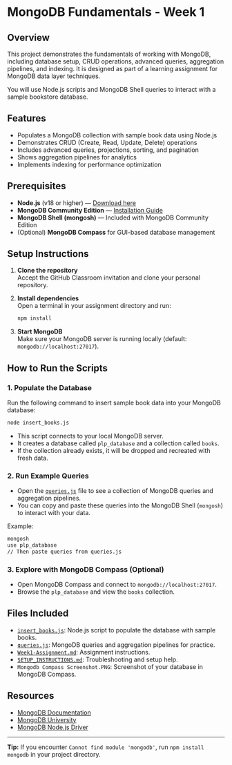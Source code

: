 # MongoDB Fundamentals - Week 1

## Overview

This project demonstrates the fundamentals of working with MongoDB, including database setup, CRUD operations, advanced queries, aggregation pipelines, and indexing. It is designed as part of a learning assignment for MongoDB data layer techniques.

You will use Node.js scripts and MongoDB Shell queries to interact with a sample bookstore database.

## Features

- Populates a MongoDB collection with sample book data using Node.js
- Demonstrates CRUD (Create, Read, Update, Delete) operations
- Includes advanced queries, projections, sorting, and pagination
- Shows aggregation pipelines for analytics
- Implements indexing for performance optimization

## Prerequisites

- **Node.js** (v18 or higher) — [Download here](https://nodejs.org/)
- **MongoDB Community Edition** — [Installation Guide](https://www.mongodb.com/docs/manual/administration/install-community/)
- **MongoDB Shell (mongosh)** — Included with MongoDB Community Edition
- (Optional) **MongoDB Compass** for GUI-based database management

## Setup Instructions

1. **Clone the repository**  
   Accept the GitHub Classroom invitation and clone your personal repository.

2. **Install dependencies**  
   Open a terminal in your assignment directory and run:
   ```bash
   npm install
   ```

3. **Start MongoDB**  
   Make sure your MongoDB server is running locally (default: `mongodb://localhost:27017`).

## How to Run the Scripts

### 1. Populate the Database

Run the following command to insert sample book data into your MongoDB database:

```bash
node insert_books.js
```

- This script connects to your local MongoDB server.
- It creates a database called `plp_database` and a collection called `books`.
- If the collection already exists, it will be dropped and recreated with fresh data.

### 2. Run Example Queries

- Open the [`queries.js`](queries.js) file to see a collection of MongoDB queries and aggregation pipelines.
- You can copy and paste these queries into the MongoDB Shell (`mongosh`) to interact with your data.

Example:
```bash
mongosh
use plp_database
// Then paste queries from queries.js
```

### 3. Explore with MongoDB Compass (Optional)

- Open MongoDB Compass and connect to `mongodb://localhost:27017`.
- Browse the `plp_database` and view the `books` collection.

## Files Included

- [`insert_books.js`](insert_books.js): Node.js script to populate the database with sample books.
- [`queries.js`](queries.js): MongoDB queries and aggregation pipelines for practice.
- [`Week1-Assignment.md`](Week1-Assignment.md): Assignment instructions.
- [`SETUP_INSTRUCTIONS.md`](SETUP_INSTRUCTIONS.md): Troubleshooting and setup help.
- `Mongodb Compass Screenshot.PNG`: Screenshot of your database in MongoDB Compass.

## Resources

- [MongoDB Documentation](https://docs.mongodb.com/)
- [MongoDB University](https://university.mongodb.com/)
- [MongoDB Node.js Driver](https://mongodb.github.io/node-mongodb-native/)

---

**Tip:** If you encounter `Cannot find module 'mongodb'`, run `npm install mongodb` in your project directory.